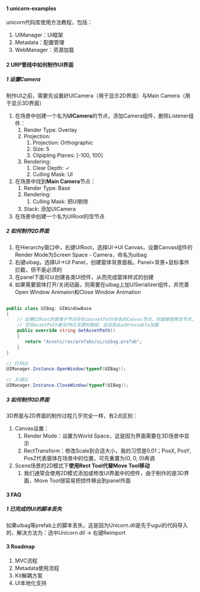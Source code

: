 #### 1 unicorn-examples



unicorn代码库使用方法教程，包括：

1. UIManager：UI框架
2. Metadata：配置管理
3. WebManager：资源加载



#### 2 URP管线中如何制作UI界面

##### 1 设置Camera

制作UI之前，需要先设置好UICamera（用于显示2D界面）与Main Camera（用于显示3D界面）



1. 在场景中创建一个名为**UICamera**的节点，添加Camera组件，删除Listener组件：
   1. Render Type: Overlay
   2. Projection: 
      1. Projection: Orthographic
      2. Size: 5
      3. Clipipling Planes: [-100, 100]
   3. Rendering:
      1. Clear Depth: ✓
      2. Culling Mask: UI
2. 在场景中找到**Main Camera**节点：
   1. Render Type: Base
   2. Rendering:
      1. Culling Mask: 把UI剔除
   3. Stack: 添加UICamera
3. 在场景中创建一个名为UIRoot的空节点



##### 2 如何制作2D界面

1. 在Hierarchy窗口中，右键UIRoot，选择UI→UI Canvas，设置Canvas组件的Render Mode为Screen Space - Camera，命名为uibag
2. 右键uibag，选择UI→UI Panel，创建窗体背景面板。Panel=背景+鼠标事件拦截，但不是必须的
3. 在panel下面可以创建各类UI控件，从而完成窗体样式的创建
4. 如果需要窗体打开/关闭动画，则需要在uibag上加UISerializer组件，并完善Open Window Animaion和Close Window Animation



```c#

public class UIBag: UIWindowBase
{
  	// 如果UIRoot的直接子节点存在以assetPath命名的Canvas节点，则直接使用该节点，这意味着UI界面是随场景加载进来的
  	// 否则assetPath被当作UI资源的路径，会动态从addressable加载
    public override string GetAssetPath()
    {
       return "Assets/res/prefabs/ui/uibag.prefab";
    }
}

// 打开UI
UIManager.Instance.OpenWindow(typeof(UIBag));

// 关闭UI
UIManager.Instance.CloseWindow(typeof(UIBag));
```



##### 3 如何制作3D界面

3D界面与2D界面的制作过程几乎完全一样，有2点区别：

1. Canvas设置：
   1. Render Mode：设置为World Space，这是因为界面需要在3D场景中显示
   2. RectTransform：修改Scale到合适大小，我的习惯是0.01；PosX, PosY, PosZ代表窗体在场景中的位置，可先重置为(0, 0, 0)再调
2. Scene场景的2D模式下**使用Rect Tool代替Move Tool移动**
   1. 我们通常会使用2D模式添加或修改UI界面中的控件，由于制作的是3D界面，Move Tool很容易把控件移出到panel外面



#### 3 FAQ

##### 1 已完成的UI的脚本丢失

如果uibag等prefab上的脚本丢失，这是因为Unicorn.dll是先于ugui的代码导入的，解决方法为：选中Unicorn.dll → 右键Reimport



#### 3 Roadmap

1. MVC流程
2. Metadata使用流程
3. Kit解耦方案
4. UI本地化支持
